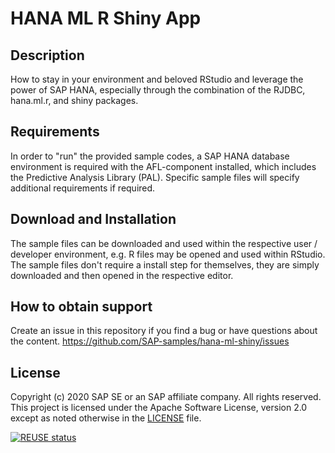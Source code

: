 # HANA ML R Shiny App

## Description
How to stay in your environment and beloved RStudio and leverage the power of SAP HANA, especially through the combination of the RJDBC, hana.ml.r, and shiny packages.

## Requirements
In order to "run" the provided sample codes, a SAP HANA database environment is required with the AFL-component installed, which includes the Predictive Analysis Library (PAL). Specific sample files will specify additional requirements if required.

## Download and Installation
The sample files can be downloaded and used within the respective user / developer environment, e.g. R files may be opened and used within RStudio. The sample files don't require a install step for themselves, they are simply downloaded and then opened in the respective editor.

## How to obtain support
Create an issue in this repository if you find a bug or have questions about the content. 
https://github.com/SAP-samples/hana-ml-shiny/issues

## License
Copyright (c) 2020 SAP SE or an SAP affiliate company. All rights reserved. This project is licensed under the Apache Software License, version 2.0 except as noted otherwise in the [LICENSE](LICENSES/Apache-2.0.txt) file.

[![REUSE status](https://api.reuse.software/badge/github.com/SAP-samples/hana-ml-shiny)](https://api.reuse.software/info/github.com/SAP-samples/hana-ml-shiny)
